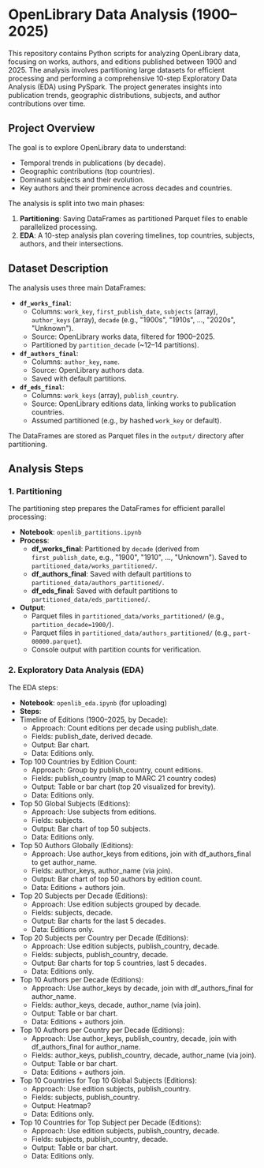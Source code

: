 # OpenLibrary Data Analysis (1900–2025)

This repository contains Python scripts for analyzing OpenLibrary data, focusing on works, authors, and editions published between 1900 and 2025. The analysis involves partitioning large datasets for efficient processing and performing a comprehensive 10-step Exploratory Data Analysis (EDA) using PySpark. The project generates insights into publication trends, geographic distributions, subjects, and author contributions over time.

## Project Overview

The goal is to explore OpenLibrary data to understand:
- Temporal trends in publications (by decade).
- Geographic contributions (top countries).
- Dominant subjects and their evolution.
- Key authors and their prominence across decades and countries.

The analysis is split into two main phases:
1. **Partitioning**: Saving DataFrames as partitioned Parquet files to enable parallelized processing.
2. **EDA**: A 10-step analysis plan covering timelines, top countries, subjects, authors, and their intersections.

## Dataset Description

The analysis uses three main DataFrames:
- **`df_works_final`**:
  - Columns: `work_key`, `first_publish_date`, `subjects` (array), `author_keys` (array), `decade` (e.g., "1900s", "1910s", ..., "2020s", "Unknown").
  - Source: OpenLibrary works data, filtered for 1900–2025.
  - Partitioned by `partition_decade` (~12–14 partitions).
- **`df_authors_final`**:
  - Columns: `author_key`, `name`.
  - Source: OpenLibrary authors data.
  - Saved with default partitions.
- **`df_eds_final`**:
  - Columns: `work_keys` (array), `publish_country`.
  - Source: OpenLibrary editions data, linking works to publication countries.
  - Assumed partitioned (e.g., by hashed `work_key` or default).

The DataFrames are stored as Parquet files in the `output/` directory after partitioning.

## Analysis Steps

### 1. Partitioning
The partitioning step prepares the DataFrames for efficient parallel processing:
- **Notebook**: `openlib_partitions.ipynb`
- **Process**:
  - **df_works_final**: Partitioned by `decade` (derived from `first_publish_date`, e.g., "1900", "1910", ..., "Unknown"). Saved to `partitioned_data/works_partitioned/`.
  - **df_authors_final**: Saved with default partitions to `partitioned_data/authors_partitioned/`.
  - **df_eds_final**: Saved with default partitions to `partitioned_data/eds_partitioned/`.
- **Output**:
  - Parquet files in `partitioned_data/works_partitioned/` (e.g., `partition_decade=1900/`).
  - Parquet files in `partitioned_data/authors_partitioned/` (e.g., `part-00000.parquet`).
  - Console output with partition counts for verification.

### 2. Exploratory Data Analysis (EDA)
The EDA steps:
- **Notebook**: `openlib_eda.ipynb` (for uploading)
- **Steps**:
- Timeline of Editions (1900–2025, by Decade):
  - Approach: Count editions per decade using publish_date.
  - Fields: publish_date, derived decade.
  - Output: Bar chart.
  - Data: Editions only.
- Top 100 Countries by Edition Count:
  - Approach: Group by publish_country, count editions.
  - Fields: publish_country (map to MARC 21 country codes)
  - Output: Table or bar chart (top 20 visualized for brevity).
  - Data: Editions only.
- Top 50 Global Subjects (Editions):
  - Approach: Use subjects from editions.
  - Fields: subjects.
  - Output: Bar chart of top 50 subjects.
  - Data: Editions only.
- Top 50 Authors Globally (Editions):
  - Approach: Use author_keys from editions, join with df_authors_final to get author_name.
  - Fields: author_keys, author_name (via join).
  - Output: Bar chart of top 50 authors by edition count.
  - Data: Editions + authors join.
- Top 20 Subjects per Decade (Editions):
  - Approach: Use edition subjects grouped by decade.
  - Fields: subjects, decade.
  - Output: Bar charts for the last 5 decades.
  - Data: Editions only.
- Top 20 Subjects per Country per Decade (Editions):
  - Approach: Use edition subjects, publish_country, decade.
  - Fields: subjects, publish_country, decade.
  - Output: Bar charts for top 5 countries, last 5 decades.
  - Data: Editions only.
- Top 10 Authors per Decade (Editions):
  - Approach: Use author_keys by decade, join with df_authors_final for author_name.
  - Fields: author_keys, decade, author_name (via join).
  - Output: Table or bar chart.
  - Data: Editions + authors join.
- Top 10 Authors per Country per Decade (Editions):
  - Approach: Use author_keys, publish_country, decade, join with df_authors_final for author_name.
  - Fields: author_keys, publish_country, decade, author_name (via join).
  - Output: Table or bar chart.
  - Data: Editions + authors join.
- Top 10 Countries for Top 10 Global Subjects (Editions):
  - Approach: Use edition subjects, publish_country.
  - Fields: subjects, publish_country.
  - Output: Heatmap?
  - Data: Editions only.
- Top 10 Countries for Top Subject per Decade (Editions):
  - Approach: Use edition subjects, publish_country, decade.
  - Fields: subjects, publish_country, decade.
  - Output: Table or bar chart.
  - Data: Editions only.
